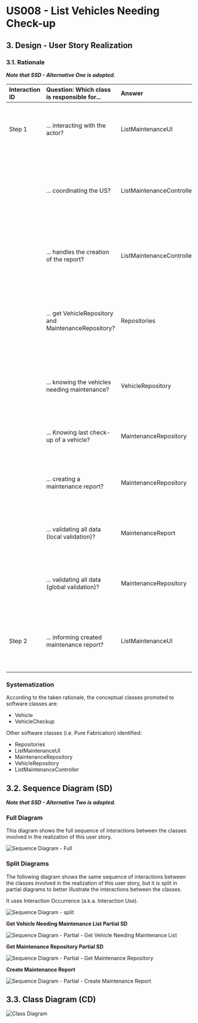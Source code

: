 # US008 - List Vehicles Needing Check-up

## 3. Design - User Story Realization 

### 3.1. Rationale

_**Note that SSD - Alternative One is adopted.**_

| Interaction ID | Question: Which class is responsible for...          | Answer                    | Justification (with patterns)                                                                                                                                                          |
|:---------------|:-----------------------------------------------------|:--------------------------|:---------------------------------------------------------------------------------------------------------------------------------------------------------------------------------------|
| Step 1         | ... interacting with the actor?                      | ListMaintenanceUI         | Pure Fabrication: There is no need to assign this responsibility to any existing class in the Domain Model. The UI class is a utility class for handling user interaction.             |
|                | ... coordinating the US?                             | ListMaintenanceController | Controller: ListMaintenanceController is responsible for coordinating and controlling the flow of interaction between UI and domain classes, promoting low coupling and high cohesion. |
|                | ... handles the creation of the report?              | ListMaintenanceController | Controller: ListMaintenanceController manages the creation process, applying the Controller pattern by coordinating the interaction between UI and domain classes.                     |
|                | ... get VehicleRepository and MaintenanceRepository? | Repositories              | Pure Fabrication: Repositories is responsible for providing access to various repositories. It promotes low coupling and high cohesion by encapsulating data access logic .            |
|                | ... knowing the vehicles needing maintenance?        | VehicleRepository         | Information Expert: VehicleRepository possesses the logic for determining vehicles needing maintenance, based on predefined criteria, promoting high cohesion.                         |
|                | ... Knowing last check-up of a vehicle?              | MaintenanceRepository     | Information Expert: MaintenanceRepository owns data of every vehicle that did a check-up.                                                                                              |
|                | ... creating a maintenance report?                   | MaintenanceRepository     | Creator: MaintenanceReport is directly created by MaintenanceRepository, which encapsulates the logic for managing maintenance reports.                                                |
|                | ... validating all data (local validation)?          | MaintenanceReport         | Information Expert: MaintenanceReport owns its data and is responsible for local validation of its attributes, ensuring data integrity and consistency.                                | 
|                | ... validating all data (global validation)?         | MaintenanceRepository     | Information Expert: MaintenanceRepository performs global validation, often involving querying data from multiple sources to ensure data consistency.                                  | 
| Step 2         | ... informing created maintenance report?            | ListMaintenanceUI         | Pure Fabrication: ListMaintenanceUI is responsible for informing users about the success of operations, promoting low coupling by encapsulating UI-related logic.                      | 

### Systematization ##

According to the taken rationale, the conceptual classes promoted to software classes are: 

* Vehicle
* VehicleCheckup


Other software classes (i.e. Pure Fabrication) identified: 

* Repositories
* ListMaintenanceUI  
* MaintenanceRepository
* VehicleRepository
* ListMaintenanceController

## 3.2. Sequence Diagram (SD)

_**Note that SSD - Alternative Two is adopted.**_

### Full Diagram

This diagram shows the full sequence of interactions between the classes involved in the realization of this user story.

![Sequence Diagram - Full](svg/us008-sequence-diagram-full.svg)

### Split Diagrams

The following diagram shows the same sequence of interactions between the classes involved in the realization of this user story, but it is split in partial diagrams to better illustrate the interactions between the classes.

It uses Interaction Occurrence (a.k.a. Interaction Use).

![Sequence Diagram - split](svg/us008-sequence-diagram-split.svg)

**Get Vehicle Needing Maintenance List Partial SD**

![Sequence Diagram - Partial - Get Vehicle Needing Maintenance List](svg/us008-sequence-diagram-partial-get-vehicle-needing-maintenance-list.svg)

**Get Maintenance Repository Partial SD**

![Sequence Diagram - Partial - Get Maintenance Repository](svg/us008-sequence-diagram-partial-get-maintenance-repository.svg)

**Create Maintenance Report**

![Sequence Diagram - Partial - Create Maintenance Report](svg/us008-sequence-diagram-partial-create-maintenance-report.svg)



## 3.3. Class Diagram (CD)

![Class Diagram](svg/us008-class-diagram.svg)